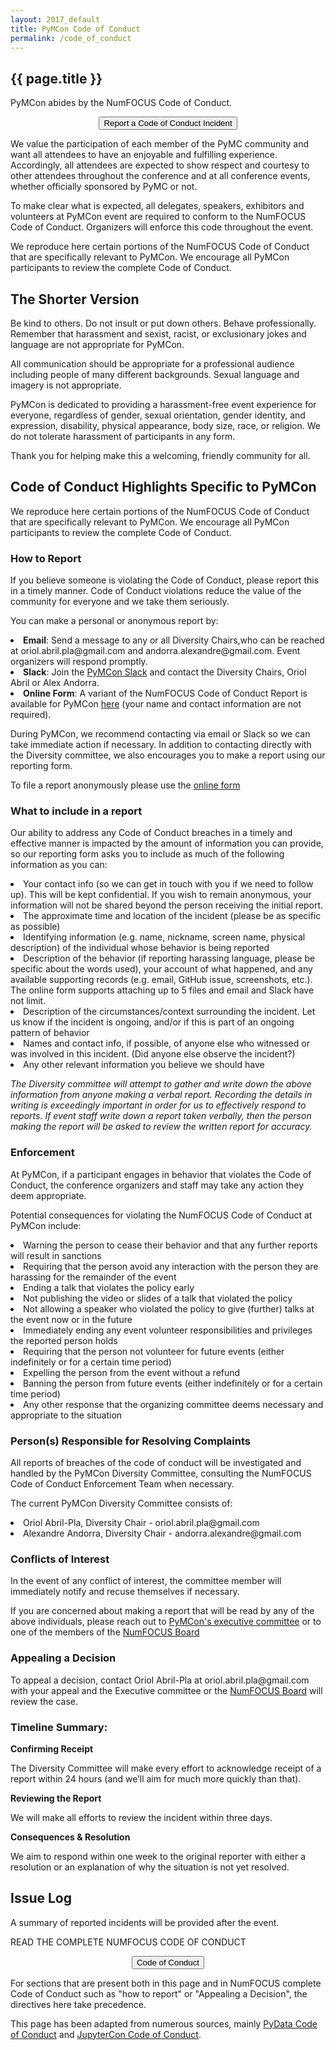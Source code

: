 ```yaml
---
layout: 2017_default
title: PyMCon Code of Conduct
permalink: /code_of_conduct
---
```


<section id="conference" class="cfp cfp-container cfp-container-top">
  <h1>{{ page.title }}</h1>
  <p class="normal-text">
    PyMCon abides by the NumFOCUS Code of Conduct.
  </p>

  <style>.centered {text-align: center;}</style>
  <div class="centered">
    <a href="https://numfocus.typeform.com/to/kMgloi8t">
       <button type="button" class="btn btn-warning btn-lg">Report a Code of Conduct Incident</button>
    </a>
  </div>


<p class="normal-text">
We value the participation of each member of the PyMC community and want all attendees to
have an enjoyable and fulfilling experience. Accordingly, all attendees are expected to
show respect and courtesy to other attendees throughout the conference and at all
conference events, whether officially sponsored by PyMC or not.
</p>
<p>
To make clear what is expected, all delegates, speakers, exhibitors and volunteers at
PyMCon event are required to conform to the NumFOCUS Code of Conduct. Organizers will
enforce this code throughout the event.
</p>
<p>
We reproduce here certain portions of the NumFOCUS Code of Conduct that are specifically
relevant to PyMCon. We encourage all PyMCon participants to review the complete
Code of Conduct.
</p>

<h2 class="first">The Shorter Version</h2>
<p class="normal-text">
Be kind to others. Do not insult or put down others. Behave professionally. Remember that
harassment and sexist, racist, or exclusionary jokes and language are not appropriate for
PyMCon.
</p>
<p>All communication should be appropriate for a professional audience including people of
many different backgrounds. Sexual language and imagery is not appropriate.
</p>
<p>PyMCon is dedicated to providing a harassment-free event experience for everyone,
regardless of gender, sexual orientation, gender identity, and expression, disability,
physical appearance, body size, race, or religion. We do not tolerate harassment of
participants in any form.
</p>
<p>
Thank you for helping make this a welcoming, friendly community for all.
</p>

<h2 class="first">Code of Conduct Highlights Specific to PyMCon</h2>
<p>
We reproduce here certain portions of the NumFOCUS Code of Conduct that are specifically
relevant to PyMCon. We encourage all PyMCon participants to review the complete Code of
Conduct.
</p>
<h3> How to Report </h3>
<p>
If you believe someone is violating the Code of Conduct, please report this in a timely
manner. Code of Conduct violations reduce the value of the community for everyone and we
take them seriously.
</p>

<p>
You can make a personal or anonymous report by:
</p>
<p>
<li><b>Email</b>: Send a message to any or all Diversity Chairs,who can be reached at
  oriol.abril.pla@gmail.com and andorra.alexandre@gmail.com. Event organizers will respond
  promptly.
</li>

<li>
<b>Slack</b>: Join the <a href="https://pymcon.slack.com/join/shared_invite/zt-fk9efmvb-SWvT01TOnykgzFmLgn1iAw">PyMCon Slack</a>
  and contact the Diversity Chairs, Oriol Abril or Alex Andorra.
</li>
<li>
<b>Online Form</b>: A variant of the NumFOCUS Code of Conduct Report is available for
  PyMCon <a href="https://numfocus.typeform.com/to/kMgloi8t">here</a> (your name and contact
  information are not required).
</li>
</p>

<p>
During PyMCon, we recommend contacting via email or Slack so we can take
immediate action if necessary. In addition to contacting directly with the Diversity
committee, we also encourages you to make a report using our reporting form.
</p>

<p>
To file a report anonymously please use the <a href="https://numfocus.typeform.com/to/kMgloi8t">online form</a>
</p>
<h3>What to include in a report</h3>
<p>
Our ability to address any Code of Conduct breaches in a timely and effective manner
is impacted by the amount of information you can provide, so our reporting form asks you
to include as much of the following information as you can:
</p>

<li>
Your contact info (so we can get in touch with you if we need to follow up). This will
  be kept confidential. If you wish to remain anonymous, your information will not be
  shared beyond the person receiving the initial report.
</li>
<li>
The approximate time and location of the incident (please be as specific as possible)
</li>
<li>
Identifying information (e.g. name, nickname, screen name, physical description) of the
  individual whose behavior is being reported
</li>
<li>
Description of the behavior (if reporting harassing language, please be specific about
  the words used), your account of what happened, and any available supporting records
  (e.g. email, GitHub issue, screenshots, etc.). The online form supports
  attaching up to 5 files and email and Slack have not limit.
</li>
<li>
Description of the circumstances/context surrounding the incident. Let us know if the
  incident is ongoing, and/or if this is part of an ongoing pattern of behavior
</li>
<li>
Names and contact info, if possible, of anyone else who witnessed or was involved in
  this incident. (Did anyone else observe the incident?)
</li>
<li>
Any other relevant information you believe we should have
</li>
<p>
<em>
The Diversity committee will attempt to gather and write down the above information from
anyone making a verbal report. Recording the details in writing is exceedingly important
in order for us to effectively respond to reports. If event staff write down a report
taken verbally, then the person making the report will be asked to review the written
report for accuracy.
</em>
</p>
<h3>Enforcement</h3>
<p>
At PyMCon, if a participant engages in behavior that violates the Code of Conduct, the
conference organizers and staff may take any action they deem appropriate.
</p>
<p>
Potential consequences for violating the NumFOCUS Code of Conduct at PyMCon include:
</p>
<li>
Warning the person to cease their behavior and that any further reports will result in
  sanctions
</li>
<li>
Requiring that the person avoid any interaction with the person they are harassing for
  the remainder of the event
</li>
<li>
Ending a talk that violates the policy early
</li>
<li>
Not publishing the video or slides of a talk that violated the policy
</li>
<li>
Not allowing a speaker who violated the policy to give (further) talks at the event
  now or in the future
</li>
<li>
Immediately ending any event volunteer responsibilities and privileges the reported
  person holds
</li>
<li>
Requiring that the person not volunteer for future events (either indefinitely or for
  a certain time period)
</li>
<li>
Expelling the person from the event without a refund
</li>
<li>
Banning the person from future events (either indefinitely or for a certain time period)
</li>
<li>
Any other response that the organizing committee deems necessary and appropriate to
  the situation
</li>
<h3>Person(s) Responsible for Resolving Complaints</h3>
<p>
All reports of breaches of the code of conduct will be investigated and handled by the
PyMCon Diversity Committee, consulting the NumFOCUS Code of Conduct Enforcement Team when
necessary.
</p>
<p>
The current PyMCon Diversity Committee consists of:
</p>
<li>
Oriol Abril-Pla, Diversity Chair
  - oriol.abril.pla@gmail.com
</li>
<li>
Alexandre Andorra, Diversity Chair
  - andorra.alexandre@gmail.com
</li>

<h3> Conflicts of Interest</h3>
<p>
In the event of any conflict of interest, the committee member will immediately notify
and recuse themselves if necessary.
</p>
<p>
If you are concerned about making a report that will be read by any of the above
individuals, please reach out to <a href="#">PyMCon's executive committee</a> or to one of the members
of the <a href="https://www.numfocus.org/people#people-directors">NumFOCUS Board</a>
</p>
<h3>Appealing a Decision</h3>
<p>
To appeal a decision, contact Oriol Abril-Pla at oriol.abril.pla@gmail.com with your
appeal and the Executive committee or the
<a href="https://www.numfocus.org/people#people-directors">NumFOCUS Board</a> will review the case.
</p>

<h3>Timeline Summary:</h3>
<p>
<b>Confirming Receipt</b>
</p>

<p>
The Diversity Committee will make every effort to acknowledge receipt of a report within
24 hours (and we’ll aim for much more quickly than that).
</p>

<p>
<b>Reviewing the Report</b>
</p>
<p>We will make all efforts to review the incident within three days.</p>

<p><b>Consequences & Resolution</b><p>
<p>
We aim to respond within one week to the original reporter with either a resolution or
an explanation of why the situation is not yet resolved.
</p>

<h2>Issue Log</h2>
<p>
A summary of reported incidents will be provided after the event.
</p>
<p>
READ THE COMPLETE NUMFOCUS CODE OF CONDUCT
</p>
<style>.centered {text-align: center;}</style>
<div class="centered">
  <a href="https://numfocus.org/code-of-conduct">
    <button type="button" class="btn btn-xl">Code of Conduct</button>
  </a>
</div>
<p>
For sections that are present both in this page and in NumFOCUS complete Code of Conduct
such as "how to report" or "Appealing a Decision", the directives here take precedence.
</p>
<p>
This page has been adapted from numerous sources, mainly <a href="https://pydata.org/code-of-conduct/">PyData Code of
Conduct</a> and <a href="https://jupytercon.com/codeofconduct/">JupyterCon Code of Conduct</a>.</p>
